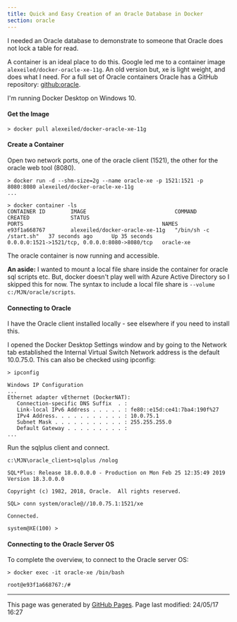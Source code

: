 ```yaml
---
title: Quick and Easy Creation of an Oracle Database in Docker
section: oracle
---
```

I needed an Oracle database to demonstrate to someone that Oracle does not lock a table for read.

A container is an ideal place to do this.  Google led me to a container image `alexeiled/docker-oracle-xe-11g`.  An old version but, xe is light weight, and does what I need.  For a full set of Oracle containers Oracle has a GitHub repository: [github:oracle](https://github.com/oracle/docker-images).

I'm running Docker Desktop on Windows 10.

#### Get the Image
```
> docker pull alexeiled/docker-oracle-xe-11g
```
#### Create a Container
Open two network ports, one of the oracle client (1521), the other for the oracle web tool (8080).
```
> docker run -d --shm-size=2g --name oracle-xe -p 1521:1521 -p 8080:8080 alexeiled/docker-oracle-xe-11g
...

> docker container -ls
CONTAINER ID        IMAGE                            COMMAND                  CREATED             STATUS
PORTS                                            NAMES
e93f1a668767        alexeiled/docker-oracle-xe-11g   "/bin/sh -c /start.sh"   37 seconds ago      Up 35 seconds
0.0.0.0:1521->1521/tcp, 0.0.0.0:8080->8080/tcp   oracle-xe
```
The oracle container is now running and accessible.

**An aside:** I wanted to mount a local file share inside the container for oracle sql scripts etc.  But, docker doesn't play well with Azure Active Directory so I skipped this for now.  The syntax to include a local file share is `--volume c:/MJN/oracle/scripts`.

#### Connecting to Oracle

I have the Oracle client installed locally - see elsewhere if you need to install this.

I opened the Docker Desktop Settings window and by going to the Network tab established the Internal Virtual Switch Network address is the default 10.0.75.0.  This can also be checked using ipconfig:
```
> ipconfig

Windows IP Configuration
...
Ethernet adapter vEthernet (DockerNAT):
   Connection-specific DNS Suffix  . :
   Link-local IPv6 Address . . . . . : fe80::e15d:ce41:7ba4:190f%27
   IPv4 Address. . . . . . . . . . . : 10.0.75.1
   Subnet Mask . . . . . . . . . . . : 255.255.255.0
   Default Gateway . . . . . . . . . :
...
```
Run the sqlplus client and connect.
```
c:\MJN\oracle_client>sqlplus /nolog

SQL*Plus: Release 18.0.0.0.0 - Production on Mon Feb 25 12:35:49 2019
Version 18.3.0.0.0

Copyright (c) 1982, 2018, Oracle.  All rights reserved.

SQL> conn system/oracle@//10.0.75.1:1521/xe

Connected.

system@XE(100) >
```

#### Connecting to the Oracle Server OS

To complete the overview, to connect to the Oracle server OS:
```
> docker exec -it oracle-xe /bin/bash

root@e93f1a668767:/#
```

<hr>
<p class="pagedate">This page was generated by <a href=".">GitHub Pages</a>.  Page last modified: 24/05/17 16:27</p>
